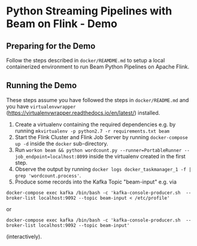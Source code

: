 # Python Streaming Pipelines with Beam on Flink - Demo 

## Preparing for the Demo

Follow the steps described in `docker/REAMDME.md` to setup a local containerized environment to run Beam Python Pipelines on Apache Flink.

## Running the Demo

These steps assume you have followed the steps in `docker/README.md` and you have `virtualenvwrapper` (https://virtualenvwrapper.readthedocs.io/en/latest/) installed. 

1. Create a virtualenv containing the required dependencies e.g. by running `mkvirtualenv -p python2.7 -r requirements.txt beam`
2. Start the Flink Cluster and Flink Job Server by running `docker-compose up -d` inside the `docker` sub-directory.
3. Run `workon beam && python wordcount.py --runner=PortableRunner --job_endpoint=localhost:8099` inside the virtualenv created in the first step.
4. Observe the output by running `docker logs docker_taskmanager_1 -f | grep 'wordcount.process'`.
5. Produce some records into the Kafka Topic "beam-input" e.g. via
```
docker-compose exec kafka /bin/bash -c 'kafka-console-producer.sh  --broker-list localhost:9092 --topic beam-input < /etc/profile'
```
or
```
docker-compose exec kafka /bin/bash -c 'kafka-console-producer.sh  --broker-list localhost:9092 --topic beam-input'
```
(interactively).